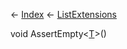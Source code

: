 ← [Index](Api-Index) ← [ListExtensions](System.Collections.Generic.ListExtensions)

void AssertEmpty<T><[T]()>()